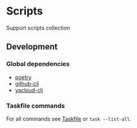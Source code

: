 # Scripts

Support scripts collection

## Development

### Global dependencies

- [poetry](https://github.com/ovsds-personal/wiki/blob/master/src/global_dependencies/poetry/README.md)
- [github-cli](https://github.com/ovsds-personal/wiki/blob/master/src/global_dependencies/github-cli/README.md)
- [yacloud-cli](https://github.com/ovsds-personal/wiki/blob/master/src/global_dependencies/yacloud-cli/README.md)

### Taskfile commands

For all commands see [Taskfile](Taskfile.yaml) or `task --list-all`.
